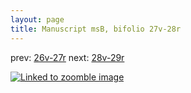 ```yaml
---
layout: page
title: Manuscript msB, bifolio 27v-28r
---
```


prev: [26v-27r](../26v-27r/) next: [28v-29r](../28v-29r/)



[![Linked to zoomble image](http://www.homermultitext.org/iipsrv?IIIF=/project/homer/pyramidal/deepzoom/hmt/vbbifolio/v1/vb_27v_28r.tif/full/2000,/0/default.jpg)](http://www.homermultitext.org/ict2/?urn=urn:cite2:hmt:vbbifolio.v1:vb_27v_28r)


